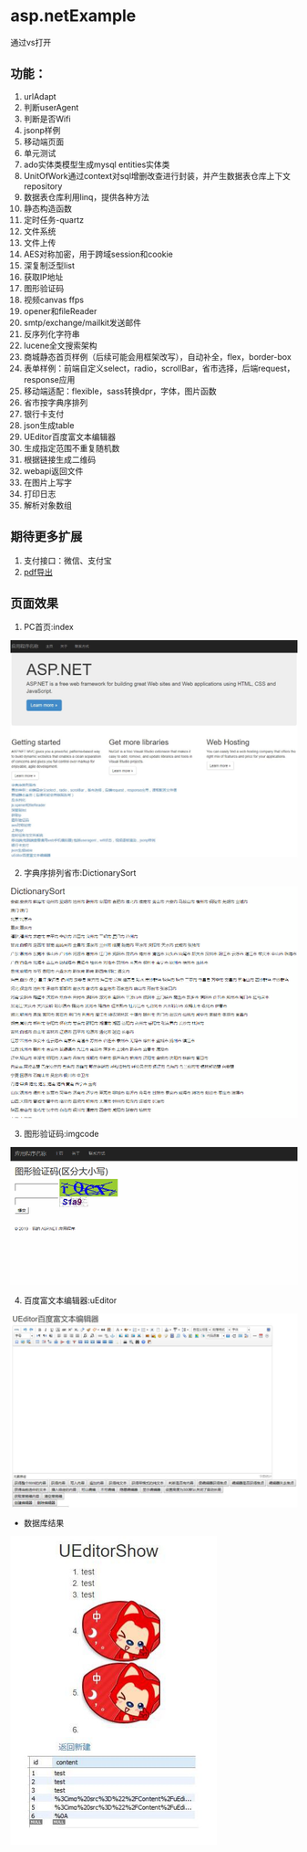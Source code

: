 # asp.netExample
通过vs打开

## 功能：
1. urlAdapt
2. 判断userAgent
3. 判断是否Wifi
4. jsonp样例
5. 移动端页面
6. 单元测试
7. ado实体类模型生成mysql entities实体类
8. UnitOfWork通过context对sql增删改查进行封装，并产生数据表仓库上下文repository
9. 数据表仓库利用linq，提供各种方法
10. 静态构造函数
11. 定时任务-quartz
12. 文件系统
13. 文件上传
14. AES对称加密，用于跨域session和cookie
15. 深复制泛型list
16. 获取IP地址
17. 图形验证码
18. 视频canvas ffps
19. opener和fileReader
20. smtp/exchange/mailkit发送邮件
21. 反序列化字符串
22. lucene全文搜索架构
23. 商城静态首页样例（后续可能会用框架改写），自动补全，flex，border-box
24. 表单样例：前端自定义select，radio，scrollBar，省市选择，后端request，response应用
25. 移动端适配：flexible，sass转换dpr，字体，图片函数
26. 省市按字典序排列
27. 银行卡支付
28. json生成table
29. UEditor百度富文本编辑器
30. 生成指定范围不重复随机数
31. 根据链接生成二维码
32. webapi返回文件
33. 在图片上写字
34. 打印日志
35. 解析对象数组

## 期待更多扩展
1. 支付接口：微信、支付宝
2. [pdf导出](https://github.com/RyougiChan/HTML2PDF-netcore)

## 页面效果

1. PC首页:index

![PC首页](./effects/PC-index.jpg)

2. 字典序排列省市:DictionarySort

![DictionarySort](./effects/DictionarySort.gif)

3. 图形验证码:imgcode

![imgcode](./effects/imgcode.gif)

4. 百度富文本编辑器:uEditor

![百度富文本编辑器](./effects/uEditor.jpg)

* 数据库结果

![数据库结果](./effects/fullTextDB.jpg)
